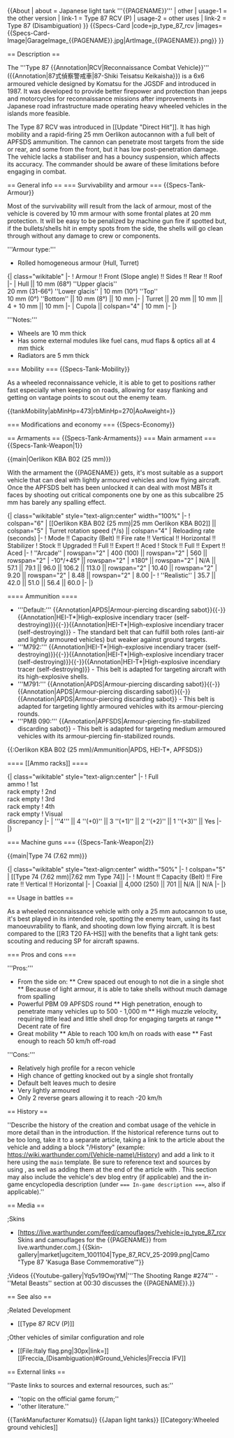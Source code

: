 {{About
| about = Japanese light tank '''{{PAGENAME}}'''
| other
| usage-1 = the other version
| link-1 = Type 87 RCV (P)
| usage-2 = other uses
| link-2 = Type 87 (Disambiguation)
}}
{{Specs-Card
|code=jp_type_87_rcv
|images={{Specs-Card-Image|GarageImage_{{PAGENAME}}.jpg|ArtImage_{{PAGENAME}}.png}}
}}

== Description ==
<!-- ''In the description, the first part should be about the history of the creation and combat usage of the vehicle, as well as its key features. In the second part, tell the reader about the ground vehicle in the game. Insert a screenshot of the vehicle, so that if the novice player does not remember the vehicle by name, he will immediately understand what kind of vehicle the article is talking about.'' The text within these arrows are not to be deleted -->
The '''Type 87 {{Annotation|RCV|Reconnaissance Combat Vehicle}}''' ({{Annotation|87式偵察警戒車|87-Shiki Teisatsu Keikaisha}}) is a 6x6 armoured vehicle designed by Komatsu for the JGSDF and introduced in 1987. It was developed to provide better firepower and protection than jeeps and motorcycles for reconnaissance missions after improvements in Japanese road infrastructure made operating heavy wheeled vehicles in the islands more feasible.

The Type 87 RCV was introduced in [[Update "Direct Hit"]]. It has high mobility and a rapid-firing 25 mm Oerlikon autocannon with a full belt of APFSDS ammunition. The cannon can penetrate most targets from the side or rear, and some from the front, but it has low post-penetration damage. The vehicle lacks a stabiliser and has a bouncy suspension, which affects its accuracy. The commander should be aware of these limitations before engaging in combat.

== General info ==
=== Survivability and armour ===
{{Specs-Tank-Armour}}
<!-- ''Describe armour protection. Note the most well protected and key weak areas. Appreciate the layout of modules as well as the number and location of crew members. Is the level of armour protection sufficient, is the placement of modules helpful for survival in combat? If necessary use a visual template to indicate the most secure and weak zones of the armour.'' The text within these arrows are not to be deleted -->
Most of the survivability will result from the lack of armour, most of the vehicle is covered by 10 mm armour with some frontal plates at 20 mm protection. It will be easy to be penalized by machine gun fire if spotted but, if the bullets/shells hit in empty spots from the side, the shells will go clean through without any damage to crew or components.

'''Armour type:'''

* Rolled homogeneous armour (Hull, Turret)

{| class="wikitable"
|-
! Armour !! Front (Slope angle) !! Sides !! Rear !! Roof
|-
| Hull || 10 mm (68°) ''Upper glacis''<br>20 mm (31-66°) ''Lower glacis''
| 10 mm (10°) ''Top'' <br>10 mm (0°) ''Bottom'' || 10 mm (8°) || 10 mm
|-
| Turret || 20 mm || 10 mm || 4 + 10 mm || 10 mm
|-
| Cupola || colspan="4" | 10 mm
|-
|}

'''Notes:'''

* Wheels are 10 mm thick
* Has some external modules like fuel cans, mud flaps & optics all at 4 mm thick
* Radiators are 5 mm thick

=== Mobility ===
{{Specs-Tank-Mobility}}
<!-- ''Write about the mobility of the ground vehicle. Estimate the specific power and manoeuvrability, as well as the maximum speed forwards and backwards.'' The text within these arrows are not to be deleted -->
As a wheeled reconnaissance vehicle, it is able to get to positions rather fast especially when keeping on roads, allowing for easy flanking and getting on vantage points to scout out the enemy team.

{{tankMobility|abMinHp=473|rbMinHp=270|AoAweight=}}

=== Modifications and economy ===
{{Specs-Economy}}

== Armaments ==
{{Specs-Tank-Armaments}}
=== Main armament ===
{{Specs-Tank-Weapon|1}}
<!-- ''Give the reader information about the characteristics of the main gun. Assess its effectiveness in a battle based on the reloading speed, ballistics and the power of shells. Do not forget about the flexibility of the fire, that is how quickly the cannon can be aimed at the target, open fire on it and aim at another enemy. Add a link to the main article on the gun: <code><nowiki>{{main|Name of the weapon}}</nowiki></code>. Describe in general terms the ammunition available for the main gun. Give advice on how to use them and how to fill the ammunition storage.'' The text within these arrows are not to be deleted -->
{{main|Oerlikon KBA B02 (25 mm)}}

With the armament the {{PAGENAME}} gets, it's most suitable as a support vehicle that can deal with lightly armoured vehicles and low flying aircraft. Once the APFSDS belt has been unlocked it can deal with most MBTs it faces by shooting out critical components one by one as this subcalibre 25 mm has barely any spalling effect.

{| class="wikitable" style="text-align:center" width="100%"
|-
! colspan="6" | [[Oerlikon KBA B02 (25 mm)|25 mm Oerlikon KBA B02]] || colspan="5" | Turret rotation speed (°/s) || colspan="4" | Reloading rate (seconds)
|-
! Mode !! Capacity (Belt) !! Fire rate !! Vertical !! Horizontal !! Stabilizer
! Stock !! Upgraded !! Full !! Expert !! Aced
! Stock !! Full !! Expert !! Aced
|-
! ''Arcade''
| rowspan="2" | 400 (100) || rowspan="2" | 560 || rowspan="2" | -10°/+45° || rowspan="2" | ±180° || rowspan="2" | N/A || 57.1 || 79.1 || 96.0 || 106.2 || 113.0 || rowspan="2" | 10.40 || rowspan="2" | 9.20 || rowspan="2" | 8.48 || rowspan="2" | 8.00
|-
! ''Realistic''
| 35.7 || 42.0 || 51.0 || 56.4 || 60.0
|-
|}

==== Ammunition ====

* '''Default:''' {{Annotation|APDS|Armour-piercing discarding sabot}}{{-}}{{Annotation|HEI-T*|High-explosive incendiary tracer (self-destroying)}}{{-}}{{Annotation|HEI-T*|High-explosive incendiary tracer (self-destroying)}} - The standard belt that can fulfill both roles (anti-air and lightly armoured vehicles) but weaker against ground targets.
* '''M792:''' {{Annotation|HEI-T*|High-explosive incendiary tracer (self-destroying)}}{{-}}{{Annotation|HEI-T*|High-explosive incendiary tracer (self-destroying)}}{{-}}{{Annotation|HEI-T*|High-explosive incendiary tracer (self-destroying)}} - This belt is adapted for targeting aircraft with its high-explosive shells.
* '''M791:''' {{Annotation|APDS|Armour-piercing discarding sabot}}{{-}}{{Annotation|APDS|Armour-piercing discarding sabot}}{{-}}{{Annotation|APDS|Armour-piercing discarding sabot}} - This belt is adapted for targeting lightly armoured vehicles with its armour-piercing rounds.
* '''PMB 090:''' {{Annotation|APFSDS|Armour-piercing fin-stabilized discarding sabot}} - This belt is adapted for targeting medium armoured vehicles with its armour-piercing fin-stabilized rounds.

{{:Oerlikon KBA B02 (25 mm)/Ammunition|APDS, HEI-T*, APFSDS}}

==== [[Ammo racks]] ====
<!-- [[File:Ammoracks_{{PAGENAME}}.png|right|thumb|x250px|[[Ammo racks]] of the {{PAGENAME}}]] -->
<!-- '''Last updated:''' -->
{| class="wikitable" style="text-align:center"
|-
! Full<br>ammo
! 1st<br>rack empty
! 2nd<br>rack empty
! 3rd<br>rack empty
! 4th<br>rack empty
! Visual<br>discrepancy
|-
| '''4''' || 4&nbsp;''(+0)'' || 3&nbsp;''(+1)'' || 2&nbsp;''(+2)'' || 1&nbsp;''(+3)'' || Yes
|-
|}

=== Machine guns ===
{{Specs-Tank-Weapon|2}}
<!-- ''Offensive and anti-aircraft machine guns not only allow you to fight some aircraft but also are effective against lightly armoured vehicles. Evaluate machine guns and give recommendations on its use.'' The text within these arrows are not to be deleted -->
{{main|Type 74 (7.62 mm)}}

{| class="wikitable" style="text-align:center" width="50%"
|-
! colspan="5" | [[Type 74 (7.62 mm)|7.62 mm Type 74]]
|-
! Mount !! Capacity (Belt) !! Fire rate !! Vertical !! Horizontal
|-
| Coaxial || 4,000 (250) || 701 || N/A || N/A
|-
|}

== Usage in battles ==
<!-- ''Describe the tactics of playing in the vehicle, the features of using vehicles in the team and advice on tactics. Refrain from creating a "guide" - do not impose a single point of view but instead give the reader food for thought. Describe the most dangerous enemies and give recommendations on fighting them. If necessary, note the specifics of the game in different modes (AB, RB, SB).'' The text within these arrows are not to be deleted -->
As a wheeled reconnaissance vehicle with only a 25 mm autocannon to use, it's best played in its intended role, spotting the enemy team, using its fast manoeuvrability to flank, and shooting down low flying aircraft. It is best compared to the [[R3 T20 FA-HS]] with the benefits that a light tank gets: scouting and reducing SP for aircraft spawns.

=== Pros and cons ===
<!-- ''Summarise and briefly evaluate the vehicle in terms of its characteristics and combat effectiveness. Mark its pros and cons in a bulleted list. Try not to use more than 6 points for each of the characteristics. Avoid using categorical definitions such as "bad", "good" and the like - use substitutions with softer forms such as "inadequate" and "effective".'' The text within these arrows are not to be deleted -->

'''Pros:'''

* From the side on:
** Crew spaced out enough to not die in a single shot
** Because of light armour, it is able to take shells without much damage from spalling
* Powerful PBM 09 APFSDS round
** High penetration, enough to penetrate many vehicles up to 500 - 1,000 m
** High muzzle velocity, requiring little lead and little shell drop for engaging targets at range
** Decent rate of fire
* Great mobility
** Able to reach 100 km/h on roads with ease
** Fast enough to reach 50 km/h off-road

'''Cons:'''

* Relatively high profile for a recon vehicle
* High chance of getting knocked out by a single shot frontally
* Default belt leaves much to desire
* Very lightly armoured
* Only 2 reverse gears allowing it to reach -20 km/h

== History ==
<!-- ''Describe the history of the creation and combat usage of the vehicle in more detail than in the introduction. If the historical reference turns out to be too long, take it to a separate article, taking a link to the article about the vehicle and adding a block "/History" (example: <nowiki>https://wiki.warthunder.com/(Vehicle-name)/History</nowiki>) and add a link to it here using the <code>main</code> template. Be sure to reference text and sources by using <code><nowiki><ref></ref></nowiki></code>, as well as adding them at the end of the article with <code><nowiki><references /></nowiki></code>. This section may also include the vehicle's dev blog entry (if applicable) and the in-game encyclopedia description (under <code><nowiki>=== In-game description ===</nowiki></code>, also if applicable).'' -->
''Describe the history of the creation and combat usage of the vehicle in more detail than in the introduction. If the historical reference turns out to be too long, take it to a separate article, taking a link to the article about the vehicle and adding a block "/History" (example: <nowiki>https://wiki.warthunder.com/(Vehicle-name)/History</nowiki>) and add a link to it here using the <code>main</code> template. Be sure to reference text and sources by using <code><nowiki><ref></ref></nowiki></code>, as well as adding them at the end of the article with <code><nowiki><references /></nowiki></code>. This section may also include the vehicle's dev blog entry (if applicable) and the in-game encyclopedia description (under <code><nowiki>=== In-game description ===</nowiki></code>, also if applicable).''

== Media ==
<!-- ''Excellent additions to the article would be video guides, screenshots from the game, and photos.'' -->

;Skins
* [https://live.warthunder.com/feed/camouflages/?vehicle=jp_type_87_rcv Skins and camouflages for the {{PAGENAME}} from live.warthunder.com.]
{{Skin-gallery|market|ugcitem_1001104|Type_87_RCV_25-2099.png|Camo "Type 87 'Kasuga Base Commemorative'"}}

;Videos
{{Youtube-gallery|Yq5v19OwjYM|'''The Shooting Range #274''' - ''Metal Beasts'' section at 00:30 discusses the {{PAGENAME}}.}}

== See also ==
<!-- ''Links to the articles on the War Thunder Wiki that you think will be useful for the reader, for example:''
* ''reference to the series of the vehicles;''
* ''links to approximate analogues of other nations and research trees.'' -->
;Related Development
* [[Type 87 RCV (P)]]

;Other vehicles of similar configuration and role
* [[File:Italy flag.png|30px|link=]] [[Freccia_(Disambiguation)#Ground_Vehicles|Freccia IFV]]

== External links ==
<!-- ''Paste links to sources and external resources, such as:''
* ''topic on the official game forum;''
* ''other literature.'' -->
''Paste links to sources and external resources, such as:''

* ''topic on the official game forum;''
* ''other literature.''

{{TankManufacturer Komatsu}}
{{Japan light tanks}}
[[Category:Wheeled ground vehicles]]